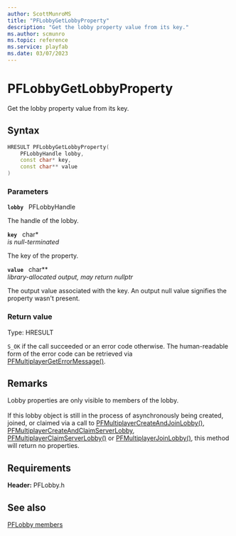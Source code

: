 ```yaml
---
author: ScottMunroMS
title: "PFLobbyGetLobbyProperty"
description: "Get the lobby property value from its key."
ms.author: scmunro
ms.topic: reference
ms.service: playfab
ms.date: 03/07/2023
---
```


# PFLobbyGetLobbyProperty  

Get the lobby property value from its key.  

## Syntax  
  
```cpp
HRESULT PFLobbyGetLobbyProperty(  
    PFLobbyHandle lobby,  
    const char* key,  
    const char** value  
)  
```  
  
### Parameters  
  
**`lobby`** &nbsp; PFLobbyHandle  
  
The handle of the lobby.  
  
**`key`** &nbsp; char*  
*is null-terminated*  
  
The key of the property.  
  
**`value`** &nbsp; char**  
*library-allocated output, may return nullptr*  
  
The output value associated with the key. An output null value signifies the property wasn't present.  
  
  
### Return value
Type: HRESULT
  
```S_OK``` if the call succeeded or an error code otherwise. The human-readable form of the error code can be retrieved via [PFMultiplayerGetErrorMessage()](../../pfmultiplayer/functions/pfmultiplayergeterrormessage.md).
  
## Remarks  
  
Lobby properties are only visible to members of the lobby. <br /><br /> If this lobby object is still in the process of asynchronously being created, joined, or claimed via a call to [PFMultiplayerCreateAndJoinLobby()](pfmultiplayercreateandjoinlobby.md), [PFMultiplayerCreateAndClaimServerLobby](pfmultiplayercreateandclaimserverlobby.md), [PFMultiplayerClaimServerLobby()](pfmultiplayerclaimserverlobby.md) or [PFMultiplayerJoinLobby()](pfmultiplayerjoinlobby.md), this method will return no properties.
  
## Requirements  
  
**Header:** PFLobby.h
  
## See also  
[PFLobby members](../pflobby_members.md)  

  
  
